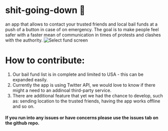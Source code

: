 # shit-going-down 👀
an app that allows to contact your trusted friends and local bail funds at a push of a button in case of on emergency.
The goal is to make people feel safer with a faster mean of communication in times of protests and clashes with the authority.
![Select fund screen](https://i.imgur.com/WuqYQYi.jpg)


# How to contribute:
1. Our bail fund list is in complete and limited to USA - this can be expanded easily.
2. Currently the app is using Twitter API, we would love to know if there might a need to an addinoal third-party service.
3. There are additional feature that yet we had the chance to develop, such as: sending location to the trusted friends, having the app works offline and so on.

#### If you run into any issues or have concerns please use the issues tab on the github repo.

